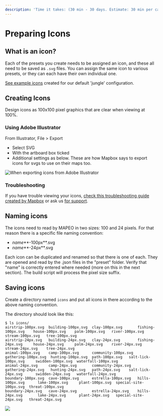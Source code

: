 ```yaml
---
description: 'Time it takes: (30 min - 30 days. Estimate: 30 min per category)'
---
```


# Preparing Icons

## What is an icon?

Each of the presets you create needs to be assigned an icon, and these all need to be saved as `.svg` files. You can assign the same icon to various presets, or they can each have their own individual one.

[See example icons](https://github.com/digidem/mapeo-default-settings/tree/master/icons) created for our default 'jungle' configuration.

## Creating Icons

Design icons as 100x100 pixel graphics that are clear when viewing at 100%.

### Using Adobe Illustrator

From Illustrator, File &gt; Export

* Select SVG
* With the artboard box ticked
* Additional settings as below. These are how Mapbox says to export icons for svgs to use on their maps too.

![When exporting icons from Adobe Illustrator](../.gitbook/assets/screen_shot_2019-04-15_at_4.47.37_pm%20%281%29%20%281%29.png)

### Troubleshooting

If you have trouble viewing your icons, [check this troubleshooting guide created by Mapbox](https://docs.mapbox.com/help/troubleshooting/studio-svg-upload-errors/) or ask us [for support](../get-support.md).

## Naming icons

The icons need to read by MAPEO in two sizes: 100 and 24 pixels. For that reason there is a specific file naming convention:

* _name_\*\*-100px\*\*.svg
* _name_\*\*-24px\*\*.svg

Each icon can be duplicated and renamed so that there is one of each. They are opened and read by the .json files in the "preset" folder. Verify that "name" is correctly entered where needed \(more on this in the next section\). The build script will process the pixel size suffix.

## Saving icons

Create a directory named `icons` and put all icons in there according to the above naming convention.

The directory should look like this:

```text
$ ls icons/
airstrip-100px.svg  building-100px.svg  clay-100px.svg       fishing-100px.svg    house-100px.svg    palm-100px.svg   river-100px.svg         stream-100px.svg   tree-100px.svg
airstrip-24px.svg   building-24px.svg   clay-24px.svg        fishing-24px.svg     house-24px.svg     palm-24px.svg    river-24px.svg          stream-24px.svg    tree-24px.svg
animal-100px.svg    camp-100px.svg      community-100px.svg  gathering-100px.svg  hunting-100px.svg  path-100px.svg   salt-lick-100px.svg     swidden-100px.svg  waterfall-100px.svg
animal-24px.svg     camp-24px.svg       community-24px.svg   gathering-24px.svg   hunting-24px.svg   path-24px.svg    salt-lick-24px.svg      swidden-24px.svg   waterfall-24px.svg
boundary-100px.svg  cave-100px.svg      estrella-100px.svg   hills-100px.svg      lake-100px.svg     plant-100px.svg  special-site-100px.svg  threat-100px.svg
boundary-24px.svg   cave-24px.svg       estrella-24px.svg    hills-24px.svg       lake-24px.svg      plant-24px.svg   special-site-24px.svg   threat-24px.svg
```

![](../.gitbook/assets/screenshot-from-2020-03-18-16-45-27.png)

